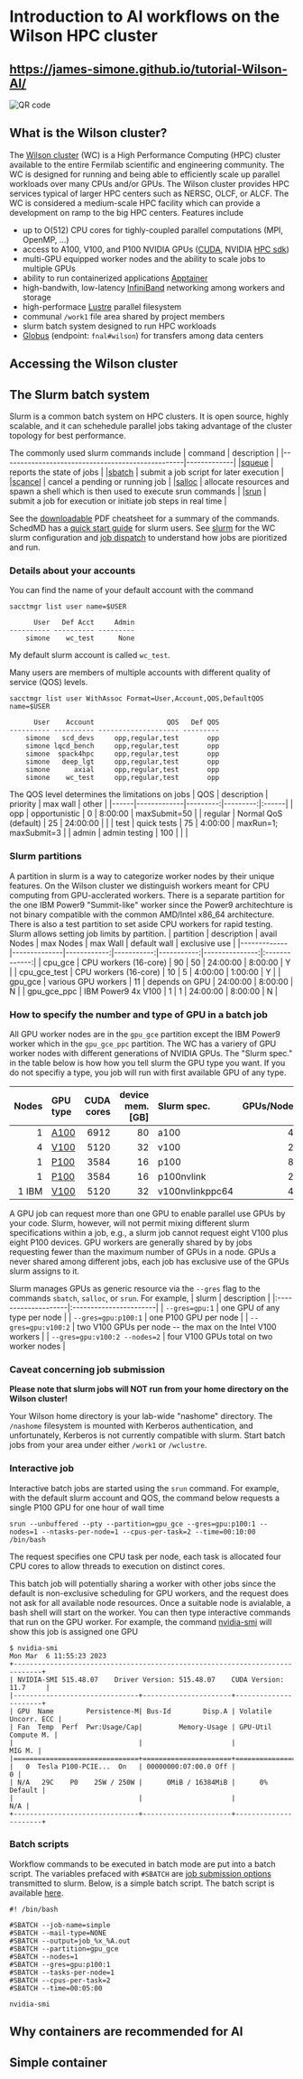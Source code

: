 # Introduction to AI workflows on the Wilson HPC cluster

## https://james-simone.github.io/tutorial-Wilson-AI/

![QR code](QR_Code_1678138121.png)

## What is the Wilson cluster?

The [Wilson cluster](https://computing.fnal.gov/wilsoncluster/) (WC) is a High Performance Computing (HPC) cluster
available to the entire Fermilab scientific and engineering community. The WC is designed for running and being able
to efficiently scale up parallel workloads over many CPUs and/or GPUs.
The Wilson cluster provides
HPC services typical of larger HPC centers such as NERSC, OLCF, or ALCF. The WC is considered a medium-scale HPC facility which
can provide a development on ramp to the big HPC centers. Features include
- up to O(512) CPU cores for tighly-coupled parallel computations (MPI, OpenMP, ...)
- access to A100, V100, and P100 NVIDIA GPUs ([CUDA](https://developer.nvidia.com/cuda-toolkit), NVIDIA [HPC sdk](https://developer.nvidia.com/hpc-sdk))
- multi-GPU equipped worker nodes and the ability to scale jobs to multiple GPUs
- ability to run containerized applications [Apptainer](https://apptainer.org/)
- high-bandwith, low-latency [InfiniBand](https://community.fs.com/blog/infiniband-vs-ethernet-which-is-right-for-your-data-center-network.html) networking among workers and storage
- high-performace [Lustre](https://doc.lustre.org/lustre_manual.xhtml#understandinglustre.tab1) parallel filesystem
- communal `/work1` file area shared by project members 
- slurm batch system designed to run HPC workloads
- [Globus](https://www.globus.org/data-transfer) (endpoint: `fnal#wilson`) for transfers among data centers




## Accessing the Wilson cluster


## The Slurm batch system

Slurm is a common batch system on HPC clusters. It is open source, highly scalable, and 
it can schehedule parallel jobs taking advantage of the cluster topology for best performance.

The commonly used slurm commands include
| command                                          | description |
|--------------------------------------------------|-------------|
|[squeue](https://slurm.schedmd.com/squeue.html)   | reports the state of jobs |
|[sbatch](https://slurm.schedmd.com/sbatch.html)   | submit a job script for later execution |
|[scancel](https://slurm.schedmd.com/scancel.html) | cancel a pending or running job |
|[salloc](https://slurm.schedmd.com/salloc.html)   | allocate resources and spawn a shell which is then used to execute srun commands |
|[srun](https://slurm.schedmd.com/srun.html)       | submit a job for execution or initiate job steps in real time |

See the [downloadable](https://slurm.schedmd.com/pdfs/summary.pdf) PDF cheatsheet for a summary of the commands. SchedMD has a
[quick start guide](https://slurm.schedmd.com/quickstart.html) for slurm users.
See [slurm](https://computing.fnal.gov/wilsoncluster/slurm-job-scheduler/) for the WC slurm configuration and
[job dispatch](https://computing.fnal.gov/wilsoncluster/job-dispatch-explained/) to understand how jobs are pioritized and run.

### Details about your accounts

You can find the name of your default account with the command
```
sacctmgr list user name=$USER
```
```
      User   Def Acct     Admin
---------- ---------- ---------
    simone    wc_test      None
```
My default slurm account is called `wc_test`.

Many users are members of multiple accounts with different quality of service (QOS) levels.
```
sacctmgr list user WithAssoc Format=User,Account,QOS,DefaultQOS name=$USER
```
```
      User    Account                  QOS   Def QOS
---------- ---------- -------------------- ---------
    simone   scd_devs     opp,regular,test       opp
    simone lqcd_bench     opp,regular,test       opp
    simone  spack4hpc     opp,regular,test       opp
    simone   deep_lgt     opp,regular,test       opp
    simone      axial     opp,regular,test       opp
    simone    wc_test     opp,regular,test       opp
```
The QOS level determines the limitations on jobs
| QOS  | description | priority | max wall | other |
|------|-------------|---------:|---------:|:------|
| opp  | opportunistic |  0     | 8:00:00  | maxSubmit=50 |
| regular | Normal QoS (default) | 25 | 24:00:00  |   |
| test    | quick tests  | 75 | 4:00:00 | maxRun=1; maxSubmit=3 |
| admin   | admin testing | 100 |  |  |

### Slurm partitions

A partition in slurm is a way to categorize worker nodes by their unique features. On the Wilson cluster we distinguish workers meant for CPU computing from GPU-acclerated workers. There is a separate partition for the one IBM Power9 "Summit-like" worker since the Power9 architechture is not
binary compatible with the common AMD/Intel x86_64 architecture. There is also a test partition to set aside CPU workers for rapid testing.
Slurm allows setting job limits by partition.
| partition   | description  | avail Nodes | max Nodes  |  max Wall  |  default wall  | exclusive use |
|-------------|--------------|------------:|-----------:|-----------:|---------------:|:-------------:|
| cpu_gce     | CPU workers (16-core) | 90 | 50 | 24:00:00  |  8:00:00  |  Y |
| cpu_gce_test | CPU workers (16-core) | 10 | 5 | 4:00:00  | 1:00:00 | Y |
| gpu_gce      | various GPU workers | 11 | depends on GPU | 24:00:00 | 8:00:00 | N |
| gpu_gce_ppc | IBM Power9 4x V100 | 1 | 1 | 24:00:00 | 8:00:00 | N |

### How to specify the number and type of GPU in a batch job

All GPU worker nodes are in the `gpu_gce` partition except the IBM Power9 worker which in the `gpu_gce_ppc` partition.
The WC has a variery of GPU worker nodes with different generations of NVIDIA GPUs. The "Slurm spec." in the table below is how
how you tell slurm the GPU type you want. If you do not specifiy a type, you job will run with first available GPU of
any type. 


| Nodes | GPU type | CUDA cores | device mem. [GB] | Slurm spec. | GPUs/Node | Cores/Node  |  Mem/Node [GB] |
|------:|:---------|-----------:|-----------------:|:------------|----------:|------------:|---------------:|
|  1    | [A100](https://www.nvidia.com/en-us/data-center/a100/) | 6912       |  80              | a100        |  4        |   64        |  512          |
|  4    | [V100](https://www.nvidia.com/en-us/data-center/v100/) | 5120       |  32              | v100        |  2        |   40        |   188          |
|  1    | [P100](https://www.nvidia.com/en-us/data-center/tesla-p100/) | 3584       |  16              | p100        |  8        |   16        |   768          |
|  1    | [P100](https://www.nvidia.com/en-us/data-center/tesla-p100/) | 3584       |  16              | p100nvlink  |  2        |   28        |  1000          |
|  1 IBM   | [V100](https://www.nvidia.com/en-us/data-center/v100/) | 5120       |  32             |v100nvlinkppc64 | 4     |   32(128t)  |  1000          |

A GPU job can request more than one GPU to enable parallel use GPUs by your code.
Slurm, however, will not permit mixing different slurm specifications within a job, e.g., a slurm job cannot request
eight V100 plus eight P100 devices. GPU workers are generally shared by by jobs requesting fewer than the maximum number of GPUs in a node.
GPUs a never shared among different jobs, each job has exclusive use of the GPUs slurm assigns to it.

Slurm manages GPUs as generic resource via the `--gres` flag to the commands `sbatch`, `salloc`, or `srun`. For example,
| slurm                |  description           |
|:--------------------|:-----------------------|
| `--gres=gpu:1`      | one GPU of any type per node   |
| `--gres=gpu:p100:1` | one P100 GPU per node          |
| `--gres=gpu:v100:2` | two V100 GPUs per node -- the max on the Intel V100 workers |
| `--gres=gpu:v100:2 --nodes=2` | four V100 GPUs total on two worker nodes |

### Caveat concerning job submission

**Please note that slurm jobs will NOT run from your home directory on the Wilson cluster!**

Your Wilson home directory is your lab-wide  "nashome" directory. The `/nashome` filesystem is mounted with Kerberos authentication, and
unfortunately, Kerberos is not currently compatible with slurm.
Start batch jobs from your area under either `/work1` or `/wclustre`.

### Interactive job

Interactive batch jobs are started using the `srun` command. For example, with the default slurm account and QOS, the command below
requests a single P100 GPU for one hour of wall time
```
srun --unbuffered --pty --partition=gpu_gce --gres=gpu:p100:1 --nodes=1 --ntasks-per-node=1 --cpus-per-task=2 --time=00:10:00 /bin/bash
```
The request specifies one CPU task per node, each task is allocated four CPU cores to allow threads to execution on distinct cores.

This batch job will potentially sharing a worker with other jobs since the default is non-exclusive scheduling for GPU workers, and
the request does not ask for all available node resources.
Once a suitable node is avialable, a bash shell will start on the worker. You can then type interactive commands that run on the
GPU worker. For example, the command [nvidia-smi](https://developer.nvidia.com/nvidia-system-management-interface)
will show this job is assigned one GPU
```
$ nvidia-smi
Mon Mar  6 11:55:23 2023
+-----------------------------------------------------------------------------+
| NVIDIA-SMI 515.48.07    Driver Version: 515.48.07    CUDA Version: 11.7     |
|-------------------------------+----------------------+----------------------+
| GPU  Name        Persistence-M| Bus-Id        Disp.A | Volatile Uncorr. ECC |
| Fan  Temp  Perf  Pwr:Usage/Cap|         Memory-Usage | GPU-Util  Compute M. |
|                               |                      |               MIG M. |
|===============================+======================+======================|
|   0  Tesla P100-PCIE...  On   | 00000000:07:00.0 Off |                    0 |
| N/A   29C    P0    25W / 250W |      0MiB / 16384MiB |      0%      Default |
|                               |                      |                  N/A |
+-------------------------------+----------------------+----------------------+
```


### Batch scripts

Workflow commands to be executed in batch mode are put into a batch script. The variables prefaced with `#SBATCH`
are [job submission options](https://slurm.schedmd.com/pdfs/summary.pdf) transmitted to slurm. Below, is a simple batch script. 
The batch script is available [here](https://raw.githubusercontent.com/james-simone/tutorial-Wilson-AI/main/simple_batch.sh).
```
#! /bin/bash

#SBATCH --job-name=simple
#SBATCH --mail-type=NONE
#SBATCH --output=job_%x_%A.out
#SBATCH --partition=gpu_gce
#SBATCH --nodes=1
#SBATCH --gres=gpu:p100:1
#SBATCH --tasks-per-node=1
#SBATCH --cpus-per-task=2
#SBATCH --time=00:05:00

nvidia-smi
```

## Why containers are recommended for AI


## Simple container
